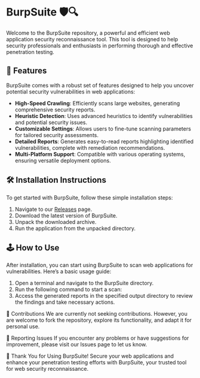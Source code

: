 # BurpSuite 🛡️🔍

Welcome to the BurpSuite repository, a powerful and efficient web application security reconnaissance tool. This tool is designed to help security professionals and enthusiasts in performing thorough and effective penetration testing.

## 🚀 Features

BurpSuite comes with a robust set of features designed to help you uncover potential security vulnerabilities in web applications:

- **High-Speed Crawling**: Efficiently scans large websites, generating comprehensive security reports.
- **Heuristic Detection**: Uses advanced heuristics to identify vulnerabilities and potential security issues.
- **Customizable Settings**: Allows users to fine-tune scanning parameters for tailored security assessments.
- **Detailed Reports**: Generates easy-to-read reports highlighting identified vulnerabilities, complete with remediation recommendations.
- **Multi-Platform Support**: Compatible with various operating systems, ensuring versatile deployment options.

## 🛠️ Installation Instructions

To get started with BurpSuite, follow these simple installation steps:

1. Navigate to our [Releases](../../releases) page.
2. Download the latest version of BurpSuite.
3. Unpack the downloaded archive.
4. Run the application from the unpacked directory.

## 🕹️ How to Use

After installation, you can start using BurpSuite to scan web applications for vulnerabilities. Here’s a basic usage guide:

1. Open a terminal and navigate to the BurpSuite directory.
2. Run the following command to start a scan:
3. Access the generated reports in the specified output directory to review the findings and take necessary actions.

🛑 Contributions
We are currently not seeking contributions. However, you are welcome to fork the repository, explore its functionality, and adapt it for personal use.

🐞 Reporting Issues
If you encounter any problems or have suggestions for improvement, please visit our Issues page to let us know.

🌟 Thank You for Using BurpSuite!
Secure your web applications and enhance your penetration testing efforts with BurpSuite, your trusted tool for web security reconnaissance.
